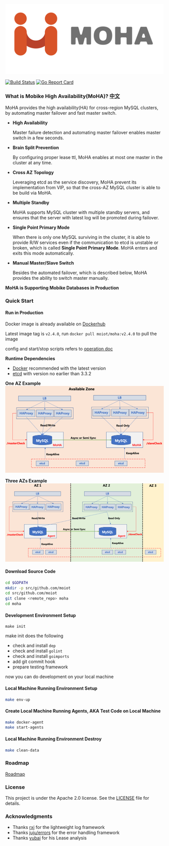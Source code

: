 ![moha_logo](moha_logo.png)

[![Build Status](https://travis-ci.org/moiot/moha.svg?branch=master)](https://travis-ci.org/moiot/moha)
[![Go Report Card](https://goreportcard.com/badge/github.com/moiot/moha)](https://goreportcard.com/report/github.com/moiot/moha)

### What is Mobike High Availability(MoHA)? [中文](README-cn.md)

MoHA provides the high availability(HA) for cross-region MySQL clusters, 
by automating master failover and fast master switch.

- __High Availability__

    Master failure detection and automating master failover enables master switch in a few seconds.
    
- __Brain Split Prevention__

    By configuring proper lease ttl, MoHA enables at most one master in the cluster at any time.
    
- __Cross AZ Topology__

    Leveraging etcd as the service discovery, MoHA prevent its implementation from VIP,
    so that the cross-AZ MySQL cluster is able to be build via MoHA.

- __Multiple Standby__

    MoHA supports MySQL cluster with multiple standby servers, 
    and ensures that the server with latest log will be promoted during failover.
  
- __Single Point Primary Mode__ 

    When there is only one MySQL surviving in the cluster, 
    it is able to provide R/W services even if the communication to etcd is unstable or broken,
    which is called **Single Point Primary Mode**. MoHA enters and exits this mode automatically.

- __Manual Master/Slave Switch__

    Besides the automated failover, which is described below, MoHA provides the ability to switch master manually.

__MoHA is Supporting Mobike Databases in Production__


### Quick Start

#### Run in Production
Docker image is already available on [Dockerhub](https://cloud.docker.com/u/moiot/repository/docker/moiot/moha)

Latest image tag is  `v2.4.0`, run `docker pull moiot/moha:v2.4.0` to pull the image
 
config and start/stop scripts refers to [operation doc](docs/operation.md)

**Runtime Dependencies**
- [Docker](https://www.docker.com/) recommended with the latest version
- [etcd](https://coreos.com/etcd/) with version no earlier than 3.3.2 


**One AZ Example**
![1az](docs/1az.png)


**Three AZs Example**
![3az](docs/3az.png)

#### Download Source Code

```bash
cd $GOPATH
mkdir -p src/github.com/moiot
cd src/github.com/moiot
git clone <remote_repo> moha
cd moha
```

#### Development Environment Setup

```
make init
```
make init  does the following
- check and install `dep`
- check and install `golint`
- check and install `goimports`
- add git commit hook
- prepare testing framework

now you can do development on your local machine


#### Local Machine Running Environment Setup

```bash
make env-up
```

#### Create Local Machine Running Agents, AKA Test Code on Local Machine
```bash
make docker-agent
make start-agents
```

#### Local Machine Running Environment Destroy

```bash
make clean-data
```

### Roadmap
[Roadmap](docs/roadmap.md)


### License
This project is under the Apache 2.0 license. See the [LICENSE](LICENSE) file for details.

### Acknowledgments
* Thanks [rxi](https://github.com/rxi) for the lightweight log framework
* Thanks [juju/errors](https://github.com/juju/errors) for the error handling framework
* Thanks [yubai](http://oceanbase.org.cn/?p=41) for his Lease analysis
